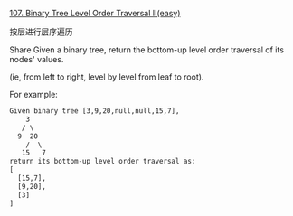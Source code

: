 [107. Binary Tree Level Order Traversal II(easy)](https://leetcode.com/problems/binary-tree-level-order-traversal-ii/)

按层进行层序遍历

Share Given a binary tree, return the bottom-up level order traversal of its nodes' values.

(ie, from left to right, level by level from leaf to root).

For example:

```html
Given binary tree [3,9,20,null,null,15,7],
    3
   / \
  9  20
    /  \
   15   7
return its bottom-up level order traversal as:
[
  [15,7],
  [9,20],
  [3]
]
```